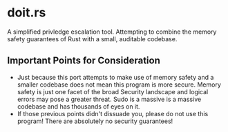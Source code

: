 # doit.rs

A simplified privledge escalation tool.
Attempting to combine the memory safety guarantees of Rust with a small, auditable
codebase.

## Important Points for Consideration

* Just because this port attempts to make use of memory safety and a smaller codebase
does not mean this program is more secure. Memory safety is just one facet of the broad
Security landscape and logical errors may pose a greater threat. Sudo is a massive
is a massive codebase and has thousands of eyes on it.
* If those previous points didn't dissuade you, please do not use this program!
There are absolutely no security guarantees!

